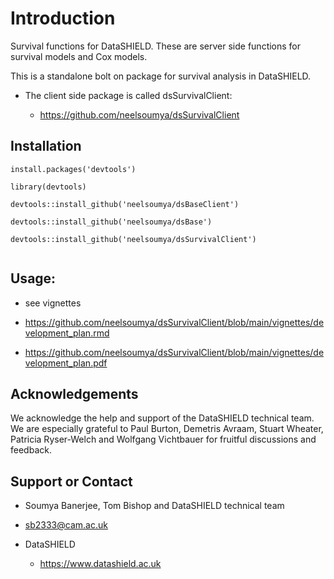 # Introduction


Survival functions for DataSHIELD. These are server side functions for survival models and Cox models.

This is a standalone bolt on package for survival analysis in DataSHIELD.

* The client side package is called dsSurvivalClient:

    * https://github.com/neelsoumya/dsSurvivalClient


## Installation

```
install.packages('devtools')
	
library(devtools)
	
devtools::install_github('neelsoumya/dsBaseClient')
	
devtools::install_github('neelsoumya/dsBase')
   
devtools::install_github('neelsoumya/dsSurvivalClient')
		    
```


## Usage:

* see vignettes

* https://github.com/neelsoumya/dsSurvivalClient/blob/main/vignettes/development_plan.rmd

* https://github.com/neelsoumya/dsSurvivalClient/blob/main/vignettes/development_plan.pdf 





## Acknowledgements

We acknowledge the help and support of the DataSHIELD technical team.
We are especially grateful to Paul Burton, Demetris Avraam, Stuart Wheater, Patricia Ryser-Welch and Wolfgang Vichtbauer for fruitful discussions and feedback.


## Support or Contact

* Soumya Banerjee, Tom Bishop and DataSHIELD technical team

* sb2333@cam.ac.uk

* DataSHIELD 

    * https://www.datashield.ac.uk
